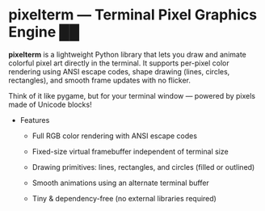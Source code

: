 # pixelterm — Terminal Pixel Graphics Engine ██

**pixelterm** is a lightweight Python library that lets you draw and animate colorful pixel art directly in the terminal.
It supports per-pixel color rendering using ANSI escape codes, shape drawing (lines, circles, rectangles), and smooth frame updates with no flicker.

Think of it like pygame, but for your terminal window — powered by pixels made of Unicode blocks!

- Features

    * Full RGB color rendering with ANSI escape codes

    * Fixed-size virtual framebuffer independent of terminal size

    *  Drawing primitives: lines, rectangles, and circles (filled or outlined)

    * Smooth animations using an alternate terminal buffer

    * Tiny & dependency-free (no external libraries required)